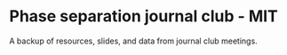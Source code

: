 # Phase separation journal club - MIT 

A backup of resources, slides, and data from journal club meetings.
